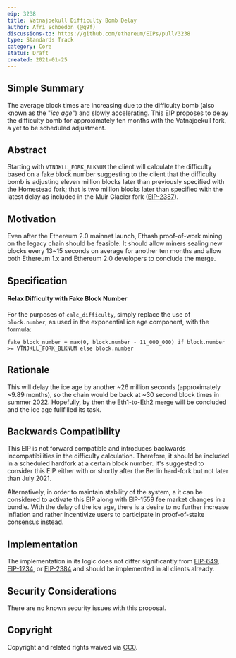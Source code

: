 ```yaml
---
eip: 3238
title: Vatnajoekull Difficulty Bomb Delay
author: Afri Schoedon (@q9f)
discussions-to: https://github.com/ethereum/EIPs/pull/3238
type: Standards Track
category: Core
status: Draft
created: 2021-01-25
---
```


## Simple Summary
The average block times are increasing due to the difficulty bomb (also known as the "_ice age_") and slowly accelerating. This EIP proposes to delay the difficulty bomb for approximately ten months with the Vatnajoekull fork, a yet to be scheduled adjustment.

## Abstract
Starting with `VTNJKLL_FORK_BLKNUM` the client will calculate the difficulty based on a fake block number suggesting to the client that the difficulty bomb is adjusting eleven million blocks later than previously specified with the Homestead fork; that is two million blocks later than specified with the latest delay as included in the Muir Glacier fork ([EIP-2387](./eip-2387.md)).

## Motivation
Even after the Ethereum 2.0 mainnet launch, Ethash proof-of-work mining on the legacy chain should be feasible. It should allow miners sealing new blocks every 13~15 seconds on average for another ten months and allow both Ethereum 1.x and Ethereum 2.0 developers to conclude the merge.

## Specification
#### Relax Difficulty with Fake Block Number
For the purposes of `calc_difficulty`, simply replace the use of `block.number`, as used in the exponential ice age component, with the formula:

    fake_block_number = max(0, block.number - 11_000_000) if block.number >= VTNJKLL_FORK_BLKNUM else block.number

## Rationale
This will delay the ice age by another ~26 million seconds (approximately ~9.89 months), so the chain would be back at ~30 second block times in summer 2022. Hopefully, by then the Eth1-to-Eth2 merge will be concluded and the ice age fullfilled its task.

## Backwards Compatibility
This EIP is not forward compatible and introduces backwards incompatibilities in the difficulty calculation. Therefore, it should be included in a scheduled hardfork at a certain block number. It's suggested to consider this EIP either with or shortly after the Berlin hard-fork but not later than July 2021.

Alternatively, in order to maintain stability of the system, a it can be considered to activate this EIP along with EIP-1559 fee market changes in a bundle. With the delay of the ice age, there is a desire to no further increase inflation and rather incentivize users to participate in proof-of-stake consensus instead. 

## Implementation
The implementation in its logic does not differ significantly from [EIP-649](./eip-649.md), [EIP-1234](./eip-1234.md), or [EIP-2384](./eip-2384.md) and should be implemented in all clients already.

## Security Considerations
There are no known security issues with this proposal.

## Copyright
Copyright and related rights waived via [CC0](https://creativecommons.org/publicdomain/zero/1.0/).
